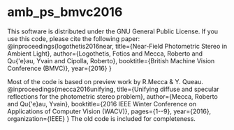 # amb_ps_bmvc2016

This software is distributed under the GNU General Public License.  If you use this code, please cite the following paper:
@inproceedings{logothetis2016near,
  title={Near-Field Photometric Stereo in Ambient Light},
  author={Logothetis, Fotios and Mecca, Roberto and Qu{\'e}au, Yvain and Cipolla, Roberto},
  booktitle={British Machine Vision Conference (BMVC)},
  year={2016}
}

Most of the code is based on preview work by R.Mecca & Y. Queau.
@inproceedings{mecca2016unifying,
  title={Unifying diffuse and specular reflections for the photometric stereo problem},
  author={Mecca, Roberto and Qu{\'e}au, Yvain},
  booktitle={2016 IEEE Winter Conference on Applications of Computer Vision (WACV)},
  pages={1--9},
  year={2016},
  organization={IEEE}
}
The old code is included for completeness.  
